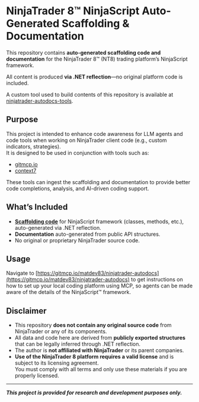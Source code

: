 # NinjaTrader 8™ NinjaScript Auto-Generated Scaffolding & Documentation

This repository contains **auto-generated scaffolding code and documentation** for the NinjaTrader 8™ (NT8) trading platform’s NinjaScript framework.  

All content is produced **via .NET reflection**—no original platform code is included.

A custom tool used to build contents of this repository is available at [ninjatrader-autodocs-tools](https://github.com/matdev83/ninjatrader-autodocs-tools).

## Purpose

This project is intended to enhance code awareness for LLM agents and code tools when working on NinjaTrader client code (e.g., custom indicators, strategies).  
It is designed to be used in conjunction with tools such as:

- [gitmcp.io](https://gitmcp.io/)
- [context7](https://github.com/upstash/context7)

These tools can ingest the scaffolding and documentation to provide better code completions, analysis, and AI-driven coding support.

## What’s Included

- [**Scaffolding code**](https://github.com/matdev83/ninjatrader-autodocs/tree/HEAD/generated-code) for NinjaScript framework (classes, methods, etc.), auto-generated via .NET reflection.
- **Documentation** auto-generated from public API structures.
- No original or proprietary NinjaTrader source code.

## Usage

Navigate to [https://gitmcp.io/matdev83/ninjatrader-autodocs](https://gitmcp.io/matdev83/ninjatrader-autodocs) to get instructions on how to set up your local coding platform using MCP, so agents can be made aware of the details of the NinjaScript™ framework.

## Disclaimer

- This repository **does not contain any original source code** from NinjaTrader or any of its components.
- All data and code here are derived from **publicly exported structures** that can be legally inferred through .NET reflection.
- The author is **not affiliated with NinjaTrader** or its parent companies.
- **Use of the NinjaTrader 8 platform requires a valid license** and is subject to its licensing agreement.  
  You must comply with all terms and only use these materials if you are properly licensed.

---

**_This project is provided for research and development purposes only._**